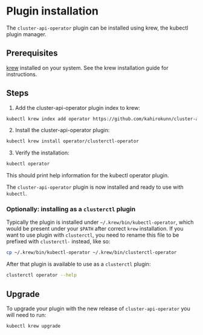 # Plugin installation

The `cluster-api-operator` plugin can be installed using krew, the kubectl plugin manager.

## Prerequisites

[krew][] installed on your system. See the krew installation guide for instructions.

[krew]: [https://krew.sigs.k8s.io/docs/user-guide/setup/install/]

## Steps

1. Add the cluster-api-operator plugin index to krew:
```bash
kubectl krew index add operator https://github.com/kahirokunn/cluster-api-operator.git
```

2. Install the cluster-api-operator plugin:
```bash
kubectl krew install operator/clusterctl-operator
```

3. Verify the installation:
```bash
kubectl operator
```

This should print help information for the kubectl operator plugin.

The `cluster-api-operator` plugin is now installed and ready to use with `kubectl`.

### Optionally: installing as a `clusterctl` plugin
Typically the plugin is installed under `~/.krew/bin/kubectl-operator`, which would be present under your `$PATH` after correct `krew` installation. If you want to use plugin with `clusterctl`, you need to rename this file to be prefixed with `clusterctl-` instead, like so:
```bash
cp ~/.krew/bin/kubectl-operator ~/.krew/bin/clusterctl-operator
```

After that plugin is available to use as a `clusterctl` plugin:
```bash
clusterctl operator --help
```

## Upgrade

To upgrade your plugin with the new release of `cluster-api-operator` you will need to run:

```bash
kubectl krew upgrade
```
